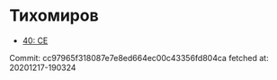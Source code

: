 # Тихомиров
- [40: CE](40.md)

Commit: cc97965f318087e7e8ed664ec00c43356fd804ca
 fetched at: 20201217-190324
